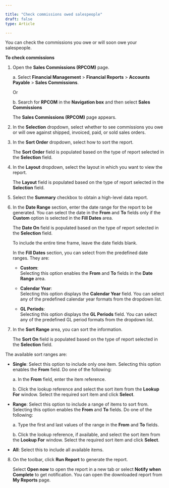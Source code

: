 ```yaml
---

title: "Check commissions owed salespeople"
draft: false
type: Article

---
```


You can check the commissions you owe or will soon owe your salespeople.

**To check commissions**

1. Open the **Sales Commissions (RPCOM)** page.

    a. Select **Financial Management** > **Financial Reports** > **Accounts Payable** > **Sales Commissions**.

    Or

    b. Search for **RPCOM** in the **Navigation box** and then select **Sales Commissions**

    The **Sales Commissions (RPCOM)** page appears.

2. In the **Selection** dropdown, select whether to see commissions you owe or will owe against shipped, invoiced, paid, or sold sales orders.

3. In the **Sort Order** dropdown, select how to sort the report.

    The **Sort Order** field is populated based on the type of report selected in the **Selection** field.

4. In the **Layout** dropdown, select the layout in which you want to view the report.

    The **Layout** field is populated based on the type of report selected in the **Selection** field.

5. Select the **Summary** checkbox to obtain a high-level data report.

6. In the **Date Range** section, enter the date range for the report to be generated. You can select the date in the **From** and **To** fields only if the **Custom** option is selected in the **Fill Dates** area.

    The **Date On** field is populated based on the type of report selected in the **Selection** field.

    To include the entire time frame, leave the date fields blank.

    In the **Fill Dates** section, you can select from the predefined date ranges. They are:

    - **Custom**:   
    Selecting this option enables the **From** and **To** fields in the **Date Range** area.

    - **Calendar Year**:   
    Selecting this option displays the **Calendar Year** field. You can select any of the predefined calendar year formats from the dropdown list.

    - **GL Periods**:   
    Selecting this option displays the **GL Periods** field. You can select any of the predefined GL period formats from the dropdown list.

7. In the **Sort Range** area, you can sort the information.

    The **Sort On** field is populated based on the type of report selected in the **Selection** field.

The available sort ranges are:

- **Single**: Select this option to include only one item. Selecting this option enables the **From** field. Do one of the following:

    a. In the **From** field, enter the item reference.

    b. Click the lookup reference and select the sort item from the **Lookup For** window. Select the required sort item and click **Select**.

- **Range**: Select this option to include a range of items to sort from. Selecting this option enables the **From** and **To** fields. Do one of the following:

    a. Type the first and last values of the range in the **From** and **To** fields.

    b. Click the lookup reference, if available, and select the sort item from the **Lookup For** window. Select the required sort item and click **Select**.

- **All**: Select this to include all available items.

8. On the toolbar, click **Run Report** to generate the report.

    Select **Open now** to open the report in a new tab or select **Notify when Complete** to get notification. You can open the downloaded report from **My Reports** page.




​